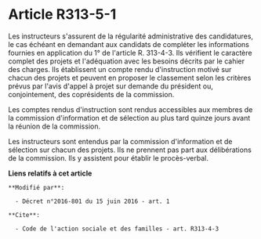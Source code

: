 # Article R313-5-1

Les instructeurs s'assurent de la régularité administrative des candidatures, le cas échéant en demandant aux candidats de
compléter les informations fournies en application du 1° de l'article R. 313-4-3. Ils vérifient le caractère complet des
projets et l'adéquation avec les besoins décrits par le cahier des charges. Ils établissent un compte rendu d'instruction
motivé sur chacun des projets et peuvent en proposer le classement selon les critères prévus par l'avis d'appel à projet sur
demande du président ou, conjointement, des coprésidents de la commission. 

Les comptes rendus d'instruction sont rendus accessibles aux membres de la commission d'information et de sélection au plus
tard quinze jours avant la réunion de la commission. 

Les instructeurs sont entendus par la commission d'information et de sélection sur chacun des projets. Ils ne prennent pas
part aux délibérations de la commission. Ils y assistent pour établir le procès-verbal.

**Liens relatifs à cet article**

	**Modifié par**:

	  - Décret n°2016-801 du 15 juin 2016 - art. 1

	**Cite**:

	  - Code de l'action sociale et des familles - art. R313-4-3
